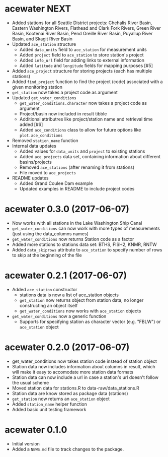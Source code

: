 # acewater NEXT

* Added stations for all Seattle District projects: Chehalis River Basin, Eastern Washington Rivers, Flathead and Clark Fork Rivers, Green River Basin, Kootenai River Basin, Pend Oreille River Basin, Puyallup River Basin, and Skagit River Basin
* Updated `ace_station` structure
    * Added `data_units` field to `ace_station` for measurement units
    * Added `project` field to `ace_station` to store station's project
    * Added `info_url` field for adding links to external information
    * Added `latitude` and `longitude` fields for mapping purposes [#5]
* Added `ace_project` structure for storing projects (each has multiple stations)
* Added `find_project` function to find the project (code) associated with a given monitoring station
* `get_station` now takes a project code as argument
* Updated `get_water_conditions`
    * `get_water_conditions.character` now takes a project code as argument
    * Project/basin now included in result tibble
    * Additional attributres like project/station name and retrieval time added [#6]
    * Added `ace_conditions` class to allow for future options like `plot.ace_conditions`
* Removed `station_name` function
* Internal data updates
    * Added values for `data_units` and `project` to existing stations
    * Added `ace_projects` data set, containing information about different basins/projects
    * Removed `ace_stations` (after renaming it from stations)
    * File moved to `ace_projects`
* README updates
    * Added Grand Coulee Dam example
    * Updated examples in README to include project codes




# acewater 0.3.0 (2017-06-07)

* Now works with all stations in the Lake Washington Ship Canal
* `get_water_conditions` can now work with more types of measurements (just using the data_columns names)
* `get_water_conditions` now returns Station code as a factor
* Added more stations to stations data set: BTHS, FISH2, KNMR, RNTW
* Added `data_skiprows` attribute to `ace_station` to specify number of rows to skip at the beginning of the file


# acewater 0.2.1 (2017-06-07)

* Added `ace_station` constructor
    * stations data is now a list of ace_station objects
    * `get_station` now returns object from station data, no longer constructing an object itself
    * `get_water_conditions` now works with `ace_station` objects
* `get_water_conditions` now a generic function
    * Supports for specifying station as character vector (e.g. "FBLW") or `ace_station` object


# acewater 0.2.0 (2017-06-07)

* get_water_conditions now takes station code instead of station object
* Station data now includes information about columns in result, which will make it easy to accomodate more station data formats
* Station data can now include a url in case a station's url doesn't follow the usual scheme
* Moved station data for stations.R to data-raw/data_stations.R
* Station data are know stored as package data (stations)
* `get_station` now returns an `ace_station` object
* Added `station_name` helper function
* Added basic unit testing framework


# acewater 0.1.0

* Initial version
* Added a `NEWS.md` file to track changes to the package.
